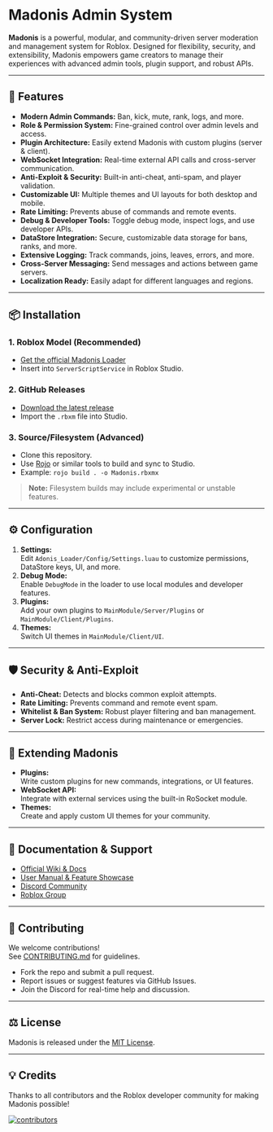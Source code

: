 # Madonis Admin System

**Madonis** is a powerful, modular, and community-driven server moderation and management system for Roblox. Designed for flexibility, security, and extensibility, Madonis empowers game creators to manage their experiences with advanced admin tools, plugin support, and robust APIs.

---

## 🚀 Features

- **Modern Admin Commands:** Ban, kick, mute, rank, logs, and more.
- **Role & Permission System:** Fine-grained control over admin levels and access.
- **Plugin Architecture:** Easily extend Madonis with custom plugins (server & client).
- **WebSocket Integration:** Real-time external API calls and cross-server communication.
- **Anti-Exploit & Security:** Built-in anti-cheat, anti-spam, and player validation.
- **Customizable UI:** Multiple themes and UI layouts for both desktop and mobile.
- **Rate Limiting:** Prevents abuse of commands and remote events.
- **Debug & Developer Tools:** Toggle debug mode, inspect logs, and use developer APIs.
- **DataStore Integration:** Secure, customizable data storage for bans, ranks, and more.
- **Extensive Logging:** Track commands, joins, leaves, errors, and more.
- **Cross-Server Messaging:** Send messages and actions between game servers.
- **Localization Ready:** Easily adapt for different languages and regions.

---

## 📦 Installation

### 1. Roblox Model (Recommended)
- [Get the official Madonis Loader](https://www.roblox.com/library/7510622625/)
- Insert into `ServerScriptService` in Roblox Studio.

### 2. GitHub Releases
- [Download the latest release](https://github.com/Epix-Incorporated/Adonis/releases/latest)
- Import the `.rbxm` file into Studio.

### 3. Source/Filesystem (Advanced)
- Clone this repository.
- Use [Rojo](https://rojo.space/) or similar tools to build and sync to Studio.
- Example: `rojo build . -o Madonis.rbxmx`

> **Note:** Filesystem builds may include experimental or unstable features.

---

## ⚙️ Configuration

1. **Settings:**  
   Edit `Adonis_Loader/Config/Settings.luau` to customize permissions, DataStore keys, UI, and more.
2. **Debug Mode:**  
   Enable `DebugMode` in the loader to use local modules and developer features.
3. **Plugins:**  
   Add your own plugins to `MainModule/Server/Plugins` or `MainModule/Client/Plugins`.
4. **Themes:**  
   Switch UI themes in `MainModule/Client/UI`.

---

## 🛡️ Security & Anti-Exploit

- **Anti-Cheat:** Detects and blocks common exploit attempts.
- **Rate Limiting:** Prevents command and remote event spam.
- **Whitelist & Ban System:** Robust player filtering and ban management.
- **Server Lock:** Restrict access during maintenance or emergencies.

---

## 🔌 Extending Madonis

- **Plugins:**  
  Write custom plugins for new commands, integrations, or UI features.
- **WebSocket API:**  
  Integrate with external services using the built-in RoSocket module.
- **Themes:**  
  Create and apply custom UI themes for your community.

---

## 📝 Documentation & Support

- [Official Wiki & Docs](https://github.com/Epix-Incorporated/Adonis/wiki)
- [User Manual & Feature Showcase](https://github.com/Epix-Incorporated/Adonis/wiki/User-Manual-&-Feature-Showcase)
- [Discord Community](https://discord.gg/H5RvTP3)
- [Roblox Group](https://www.roblox.com/groups/886423)

---

## 🤝 Contributing

We welcome contributions!  
See [CONTRIBUTING.md](CONTRIBUTING.md) for guidelines.

- Fork the repo and submit a pull request.
- Report issues or suggest features via GitHub Issues.
- Join the Discord for real-time help and discussion.

---

## ⚖️ License

Madonis is released under the [MIT License](LICENSE.md).

---

## 💡 Credits

Thanks to all contributors and the Roblox developer community for making Madonis possible!

[![contributors](https://contributors-img.web.app/image?repo=Epix-Incorporated/Adonis)](https://github.com/Epix-Incorporated/Adonis/graphs/contributors)

